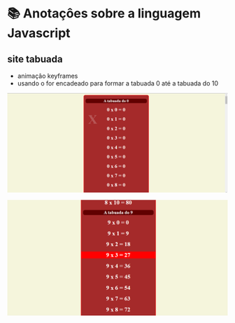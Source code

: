 # 📚 Anotaçôes sobre a linguagem Javascript
 
 ## site tabuada

 * animaçâo keyframes
 * usando o for encadeado para formar a tabuada 0 até a tabuada do 10

![imagem](https://github.com/leandroluizpereira/javascript/blob/main/site-tabuada/2021-06-24%20(3).png)

![imagem](https://github.com/leandroluizpereira/javascript/blob/main/site-tabuada/2021-06-24%20(2).png)
